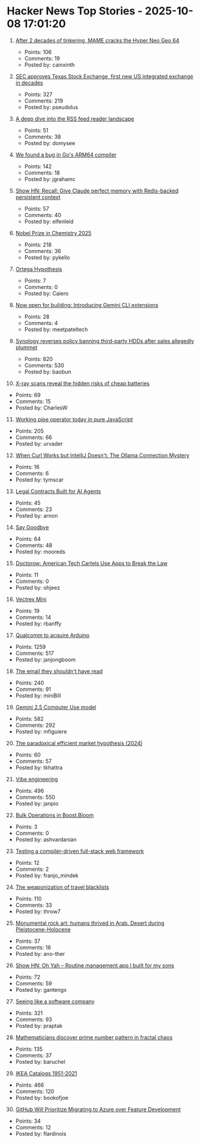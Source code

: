 # Hacker News Top Stories - 2025-10-08 17:01:20

1. [After 2 decades of tinkering, MAME cracks the Hyper Neo Geo 64](https://www.readonlymemo.com/mame-hyper-neo-geo-support-sound-emulation/)
   - Points: 106
   - Comments: 19
   - Posted by: cainxinth

2. [SEC approves Texas Stock Exchange, first new US integrated exchange in decades](https://www.cbsnews.com/texas/news/sec-approves-texas-stock-exchange-txse/)
   - Points: 327
   - Comments: 219
   - Posted by: pseudolus

3. [A deep dive into the RSS feed reader landscape](https://lighthouseapp.io/blog/feed-reader-deep-dive)
   - Points: 51
   - Comments: 38
   - Posted by: domysee

4. [We found a bug in Go's ARM64 compiler](https://blog.cloudflare.com/how-we-found-a-bug-in-gos-arm64-compiler/)
   - Points: 142
   - Comments: 18
   - Posted by: jgrahamc

5. [Show HN: Recall: Give Claude perfect memory with Redis-backed persistent context](https://www.npmjs.com/package/@joseairosa/recall)
   - Points: 57
   - Comments: 40
   - Posted by: elfenleid

6. [Nobel Prize in Chemistry 2025](https://www.nobelprize.org/prizes/chemistry/2025/popular-information/)
   - Points: 218
   - Comments: 36
   - Posted by: pykello

7. [Ortega Hypothesis](https://en.wikipedia.org/wiki/Ortega_hypothesis)
   - Points: 7
   - Comments: 0
   - Posted by: Caiero

8. [Now open for building: Introducing Gemini CLI extensions](https://blog.google/technology/developers/gemini-cli-extensions/)
   - Points: 28
   - Comments: 4
   - Posted by: meetpateltech

9. [Synology reverses policy banning third-party HDDs after sales allegedly plummet](https://www.guru3d.com/story/synology-reverses-policy-banning-thirdparty-hdds-after-nas-sales-plummet/)
   - Points: 820
   - Comments: 530
   - Posted by: baobun

10. [X-ray scans reveal the hidden risks of cheap batteries](https://www.theverge.com/news/784966/lumafield-x-ray-ct-scan-lithium-ion-battery-risks-manufacturing-defect)
   - Points: 69
   - Comments: 15
   - Posted by: CharlesW

11. [Working pipe operator today in pure JavaScript](https://github.com/irony/aspipes)
   - Points: 205
   - Comments: 66
   - Posted by: urvader

12. [When Curl Works but IntelliJ Doesn't: The Ollama Connection Mystery](https://blog.tymscar.com/posts/intellijollamaconnectionmystery/)
   - Points: 16
   - Comments: 6
   - Posted by: tymscar

13. [Legal Contracts Built for AI Agents](https://paid.ai/blog/ai-agents/paid-gitlaw-introducing-legal-contracts-built-for-ai-agents)
   - Points: 45
   - Comments: 23
   - Posted by: arnon

14. [Say Goodbye](https://www.mooreds.com/wordpress/archives/3717)
   - Points: 64
   - Comments: 48
   - Posted by: mooreds

15. [Doctorow: American Tech Cartels Use Apps to Break the Law](https://lithub.com/how-american-tech-cartels-use-apps-to-break-the-law/)
   - Points: 11
   - Comments: 0
   - Posted by: ohjeez

16. [Vectrex Mini](https://vectrex.com/vectrex-mini-details/)
   - Points: 19
   - Comments: 14
   - Posted by: rbanffy

17. [Qualcomm to acquire Arduino](https://www.qualcomm.com/news/releases/2025/10/qualcomm-to-acquire-arduino-accelerating-developers--access-to-i)
   - Points: 1259
   - Comments: 517
   - Posted by: janjongboom

18. [The email they shouldn't have read](https://it-notes.dragas.net/2025/10/08/the-email-they-shouldnt-have-read/)
   - Points: 240
   - Comments: 91
   - Posted by: miniBill

19. [Gemini 2.5 Computer Use model](https://blog.google/technology/google-deepmind/gemini-computer-use-model/)
   - Points: 582
   - Comments: 292
   - Posted by: mfiguiere

20. [The paradoxical efficient market hypothesis (2024)](https://3quarksdaily.com/3quarksdaily/2024/09/the-paradoxical-efficient-market-hypothesis.html)
   - Points: 60
   - Comments: 57
   - Posted by: tkhattra

21. [Vibe engineering](https://simonwillison.net/2025/Oct/7/vibe-engineering/)
   - Points: 496
   - Comments: 550
   - Posted by: janpio

22. [Bulk Operations in Boost.Bloom](http://bannalia.blogspot.com/2025/10/bulk-operations-in-boostbloom.html)
   - Points: 3
   - Comments: 0
   - Posted by: ashvardanian

23. [Testing a compiler-driven full-stack web framework](https://wasp.sh/blog/2025/10/07/how-we-test-a-web-framework)
   - Points: 12
   - Comments: 2
   - Posted by: franjo_mindek

24. [The weaponization of travel blacklists](https://papersplease.org/wp/2025/10/06/the-weaponization-of-travel-blacklists/)
   - Points: 110
   - Comments: 33
   - Posted by: throw7

25. [Monumental rock art: humans thrived in Arab. Desert during Pleistocene-Holocene](https://www.nature.com/articles/s41467-025-63417-y)
   - Points: 37
   - Comments: 16
   - Posted by: ano-ther

26. [Show HN: Oh Yah – Routine management app I built for my sons](https://ohyahapp.com)
   - Points: 72
   - Comments: 59
   - Posted by: gantengx

27. [Seeing like a software company](https://www.seangoedecke.com/seeing-like-a-software-company/)
   - Points: 321
   - Comments: 93
   - Posted by: praptak

28. [Mathematicians discover prime number pattern in fractal chaos](https://www.scientificamerican.com/article/mathematicians-discover-prime-number-pattern-in-fractal-chaos/)
   - Points: 135
   - Comments: 37
   - Posted by: baruchel

29. [IKEA Catalogs 1951-2021](https://ikeamuseum.com/en/explore/ikea-catalogue/)
   - Points: 466
   - Comments: 120
   - Posted by: bookofjoe

30. [GitHub Will Prioritize Migrating to Azure over Feature Development](https://thenewstack.io/github-will-prioritize-migrating-to-azure-over-feature-development/)
   - Points: 34
   - Comments: 12
   - Posted by: flardinois

